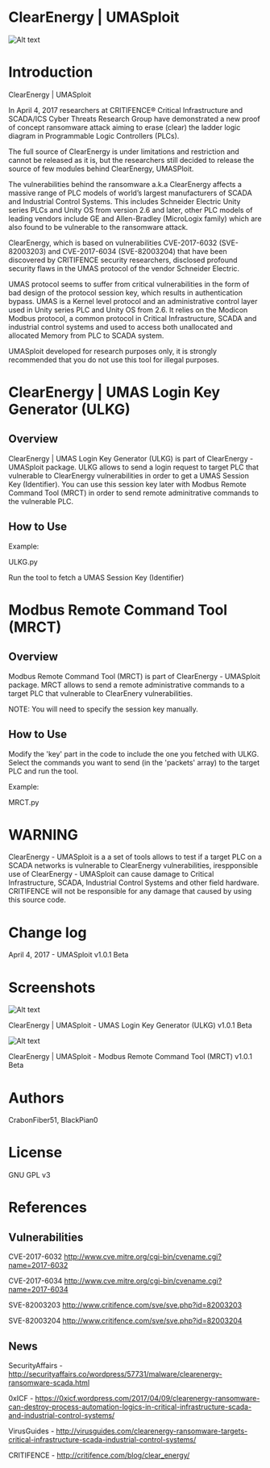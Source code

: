 ClearEnergy | UMASploit
============

![Alt text](https://0xicf.files.wordpress.com/2017/04/clearenergy-banner.jpg?w=676 "ClearEnergy - UMASploit")




Introduction
============
ClearEnergy | UMASploit

In April 4, 2017 researchers at CRITIFENCE® Critical Infrastructure and SCADA/ICS Cyber Threats Research Group have demonstrated a new proof of concept ransomware attack aiming to erase (clear) the ladder logic diagram in Programmable Logic Controllers (PLCs). 

The full source of ClearEnergy is under limitations and restriction and cannot be released as it is,
but the researchers still decided to release the source of few modules behind ClearEnergy, UMASPloit.

The vulnerabilities behind the ransomware a.k.a ClearEnergy affects a massive range of PLC models of world’s largest manufacturers of SCADA and Industrial Control Systems. This includes Schneider Electric Unity series PLCs and Unity OS from version 2.6 and later, other PLC models of leading vendors include GE and Allen-Bradley (MicroLogix family) which are also found to be vulnerable to the ransomware attack.

ClearEnergy, which is based on vulnerabilities CVE-2017-6032 (SVE-82003203) and CVE-2017-6034 (SVE-82003204) that have been discovered by CRITIFENCE security researchers, disclosed profound security flaws in the UMAS protocol of the vendor Schneider Electric. 

UMAS protocol seems to suffer from critical vulnerabilities in the form of bad design of the protocol session key, which results in authentication bypass. UMAS is a Kernel level protocol and an administrative control layer used in Unity series PLC and Unity OS from 2.6. It relies on the Modicon Modbus protocol, a common protocol in Critical Infrastructure, SCADA and industrial control systems and used to access both unallocated and allocated Memory from PLC to SCADA system.




UMASploit developed for research purposes only, it is strongly recommended that you do not use this tool for illegal purposes. 





ClearEnergy | UMAS Login Key Generator (ULKG)
============

Overview
-
ClearEnergy | UMAS Login Key Generator (ULKG) is part of ClearEnergy - UMASploit package. ULKG allows to send a login request to target PLC that vulnerable to ClearEnergy vulnerabilities in order to get a UMAS Session Key (Identifier). You can use this session key later with Modbus Remote Command Tool (MRCT) in order to send remote adminitrative commands to the vulnerable PLC.


How to Use
-

Example:

ULKG.py

Run the tool to fetch a UMAS Session Key (Identifier)



Modbus Remote Command Tool (MRCT)
============

Overview
-
Modbus Remote Command Tool (MRCT) is part of ClearEnergy - UMASploit package. MRCT allows to send a remote administrative commands to a target PLC that vulnerable to ClearEnery vulnerabilities.

NOTE: You will need to specify the session key manually.

How to Use
-

Modify the 'key' part in the code to include the one you fetched with ULKG.
Select the commands you want to send (in the 'packets' array) to the target PLC and run the tool.

Example:

MRCT.py


WARNING
============
ClearEnergy - UMASploit is a a set of tools allows to test if a target PLC on a SCADA networks is vulnerable to ClearEnergy vulnerabilities, irespponsible use of ClearEnergy - UMASploit can cause damage to Critical Infrastructure, SCADA, Industrial Control Systems and other field hardware. CRITIFENCE will not be responsible for any damage that caused by using this source code.



Change log
============
April 4, 2017 - UMASploit v1.0.1 Beta


Screenshots
============

![Alt text](https://0xicf.files.wordpress.com/2017/04/ulkg.jpg "UMAS Login Key Generator (ULKG)")

ClearEnergy | UMASploit - UMAS Login Key Generator (ULKG) v1.0.1 Beta


![Alt text](https://0xicf.files.wordpress.com/2017/04/mrct1.jpg "Modbus Remote Command Tool (MRCT)")

ClearEnergy | UMASploit - Modbus Remote Command Tool (MRCT) v1.0.1 Beta




Authors
============

CrabonFiber51, BlackPian0


License
============
GNU GPL v3



References
============



Vulnerabilities
-

CVE-2017-6032
http://www.cve.mitre.org/cgi-bin/cvename.cgi?name=2017-6032

CVE-2017-6034
http://www.cve.mitre.org/cgi-bin/cvename.cgi?name=2017-6034

SVE-82003203
http://www.critifence.com/sve/sve.php?id=82003203

SVE-82003204
http://www.critifence.com/sve/sve.php?id=82003204



News
-

SecurityAffairs - http://securityaffairs.co/wordpress/57731/malware/clearenergy-ransomware-scada.html

0xICF - https://0xicf.wordpress.com/2017/04/09/clearenergy-ransomware-can-destroy-process-automation-logics-in-critical-infrastructure-scada-and-industrial-control-systems/

VirusGuides - http://virusguides.com/clearenergy-ransomware-targets-critical-infrastructure-scada-industrial-control-systems/

CRITIFENCE - http://critifence.com/blog/clear_energy/

